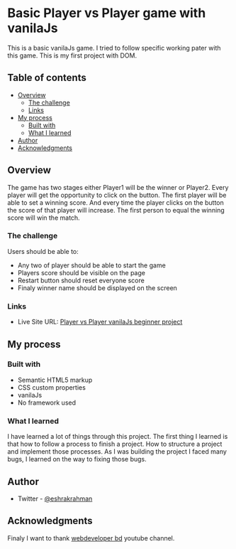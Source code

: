# Basic Player vs Player game with vanilaJs

This is a basic vanilaJs game. I tried to follow specific working pater with this game.
This is my first project with DOM.

## Table of contents

- [Overview](#overview)
  - [The challenge](#the-challenge)
  - [Links](#links)
- [My process](#my-process)
  - [Built with](#built-with)
  - [What I learned](#what-i-learned)
- [Author](#author)
- [Acknowledgments](#acknowledgments)


## Overview
The game has two stages either Player1 will be the winner or Player2. Every player will get the opportunity to click on the button. The first player will be able to set a winning score. And every time the player clicks on the button the score of that player will increase. The first person to equal the winning score will win the match.
    
### The challenge

Users should be able to:

- Any two of player should be able to start the game
- Players score should be visible on the page
- Restart button should reset everyone score
- Finaly winner name should be displayed on the screen

### Links

- Live Site URL: [Player vs Player vanilaJs beginner project](https://eshrakrahman.github.io/player-vs-player-vanilajs-beginner-project/)

## My process

### Built with

- Semantic HTML5 markup
- CSS custom properties
- vanilaJs
- No framework used



### What I learned

I have learned a lot of things through this project. The first thing I learned is that how to follow a process to finish a project. How to structure a project and implement those processes. As I was building the project I faced many bugs, I learned on the way to fixing those bugs.

## Author


- Twitter - [@eshrakrahman](https://www.twitter.com/eshrakrahman)


## Acknowledgments

Finaly I want to thank [webdeveloper bd](https://www.youtube.com/c/webdeveloperbd) youtube channel.
